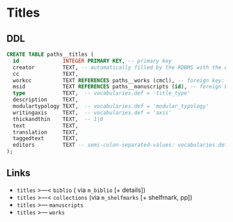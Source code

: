 # Titles

## DDL

```sql
CREATE TABLE paths__titles (
  id              INTEGER PRIMARY KEY, -- primary key
  creator         TEXT, -- automatically filled by the RDBMS with the current user id
  cc              TEXT,
  workcc          TEXT REFERENCES paths__works (cmcl), -- foreign key: works.cmcl,
  msid            TEXT REFERENCES paths__manuscripts (id), -- foreign key: works.cmcl,
  type            TEXT,  -- vocabularies.def = 'title_type'
  description     TEXT,
  modulartypology TEXT,  -- vocabularies.def = 'modular_typology'
  writingaxis     TEXT,  -- vocabularies.def = 'axis'
  thickandthin    TEXT,  -- 1|0
  text            TEXT,
  translation     TEXT,
  taggedtext      TEXT,
  editors         TEXT -- semi-colon-separated-values: vocabularies.def = 'persons'
);
```

## Links
- `titles` >—< `biblio` ( via `m_biblio` [+ details])
- `titles` >—< `collections` (via `m_shelfmarks` [+ shelfmark, pp])
- `titles` >— `manuscripts`
- `titles` >— `works`
